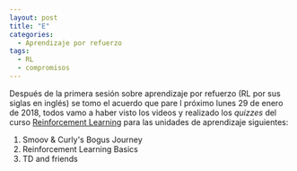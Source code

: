 ```yaml
---
layout: post
title: "E"
categories:
  - Aprendizaje por refuerzo
tags:
  - RL
  - compromisos
---
```


Después de la primera sesión sobre aprendizaje por refuerzo (RL por sus siglas en inglés) se tomo el acuerdo que pare l próximo
lunes 29 de enero de 2018, todos vamo a haber visto los videos y realizado los *quizzes* del curso 
[Reinforcement Learning](https://www.udacity.com/course/reinforcement-learning--ud600) para las unidades de aprendizaje siguientes:

1. Smoov & Curly's Bogus Journey
2. Reinforcement Learning Basics
3. TD and friends

